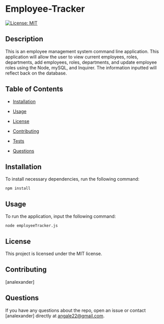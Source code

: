 # Employee-Tracker

[![License: MIT](https://img.shields.io/badge/License-MIT-yellow.svg)](https://opensource.org/licenses/MIT)

## Description

This is an employee management system command line application. This application will allow the user to view current employees, roles, departments, add employees, roles, departments, and update employee roles using the Node, mySQL, and Inquirer. The information inputted will reflect back on the database.

## Table of Contents

* [Installation](#Installation)

* [Usage](#Usage)

* [License](#License)

* [Contributing](#Contributing)

* [Tests](#Tests)

* [Questions](#Questions)

## Installation

To install necessary dependencies, run the following command:
````
npm install
````

## Usage

To run the application, input the following command:
````
node employeeTracker.js
````

## License

This project is licensed under the MIT license.

## Contributing

[analexander]

## Questions

If you have any questions about the repo, open an issue or contact [analexander] directly at angale22@gmail.com.